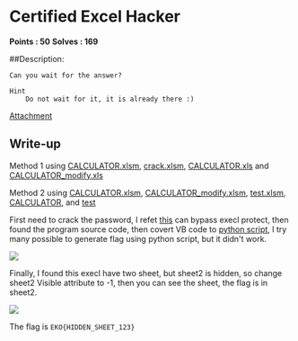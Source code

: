 # Certified Excel Hacker

**Points : 50**
**Solves : 169**

##Description:

	Can you wait for the answer?

	Hint
		Do not wait for it, it is already there :)

[Attachment](for50_ed4b8625b6be1bd0.zip)

## Write-up
Method 1
using [CALCULATOR.xlsm](CALCULATOR.xlsm), [crack.xlsm](crack.xlsm), [CALCULATOR.xls](CALCULATOR.xls) and [CALCULATOR_modify.xls](CALCULATOR_modify.xls)

Method 2
using [CALCULATOR.xlsm](CALCULATOR.xlsm), [CALCULATOR_modify.xlsm](CALCULATOR_modify.xlsm), [test.xlsm](test.xlsm), [CALCULATOR](CALCULATOR), and [test](test)

First need to crack the password, I refet [this](http://stackoverflow.com/questions/22663809/excel-vba-password-via-hex-editor) can bypass execl protect, then found the program source code, then covert VB code to [python script](calculate.py), I try many possible to generate flag using python script, but it didn't work.

![](http://i.imgur.com/jbwTEUp.jpg)

Finally, I found this execl have two sheet, but sheet2 is hidden, so change sheet2 Visible attribute to -1, then you can see the sheet, the flag is in sheet2.

![](http://i.imgur.com/VnPitPM.jpg)

The flag is `EKO{HIDDEN_SHEET_123}`